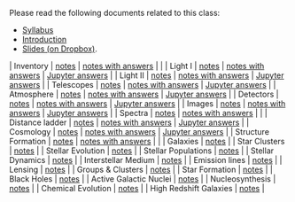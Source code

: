 Please read the following documents related to this class:

 * [Syllabus](pdf/syllabus.pdf)
 * [Introduction](pdf/intro.pdf) 
 * [Slides (on Dropbox)](https://www.dropbox.com/sh/97mr5mt9u6cyay8/AADPxv1XZh0k97chEPJr8hWFa?dl=0).

| Inventory | [notes](pdf/inventory.pdf) | [notes with answers](pdf/inventory-answers.pdf) | |
| Light I | [notes](pdf/light-1.pdf) | [notes with answers](pdf/light-1.pdf) | [Jupyter answers](notebooks/light-1.html) |
| Light II | [notes](pdf/light-2.pdf) | [notes with answers](pdf/light-2-answers.pdf) | [Jupyter answers](notebooks/light-2.html) |
| Telescopes | [notes](pdf/telescopes.pdf) | [notes with answers](pdf/telescopes-answers.pdf) | [Jupyter answers](notebooks/telescopes.html) |
| Atmosphere | [notes](pdf/atmosphere.pdf) | [notes with answers](pdf/atmosphere-answers.pdf) | [Jupyter answers](notebooks/atmosphere.html) |
| Detectors | [notes](pdf/detectors.pdf) | [notes with answers](pdf/detectors-answers.pdf) | [Jupyter answers](notebooks/detectors.html) |
| Images | [notes](pdf/images.pdf) | [notes with answers](pdf/images-answers.pdf) | [Jupyter answers](notebooks/images.html) |
| Spectra | [notes](pdf/spectra.pdf) | [notes with answers](pdf/spectra-answers.pdf) | |
| Distance ladder | [notes](pdf/distance-ladder.pdf) | [notes with answers](pdf/distance-ladder-answers.pdf) | [Jupyter answers](notebooks/distance-ladder.html) |
| Cosmology | [notes](pdf/cosmology.pdf) | [notes with answers](pdf/cosmology-answers.pdf) | [Jupyter answers](notebooks/cosmology.html) |
| Structure Formation | [notes](pdf/structure.pdf) | [notes with answers](pdf/structure-answers.pdf) | |
| Galaxies | [notes](pdf/galaxies.pdf) |
| Star Clusters | [notes](pdf/stellar-clusters.pdf) |
| Stellar Evolution | [notes](pdf/stellar-evolution.pdf) |
| Stellar Populations | [notes](pdf/stellar-populations.pdf) |
| Stellar Dynamics | [notes](pdf/dynamics.pdf) |
| Interstellar Medium | [notes](pdf/ism.pdf) |
| Emission lines | [notes](pdf/emission-line.pdf) |
| Lensing | [notes](pdf/lensing.pdf) |
| Groups \& Clusters | [notes](pdf/groups.pdf) |
| Star Formation | [notes](pdf/star-formation.pdf) |
| Black Holes | [notes](pdf/black-holes.pdf) |
| Active Galactic Nuclei | [notes](pdf/agn.pdf) |
| Nucleosynthesis | [notes](pdf/nucleosynthesis.pdf) |
| Chemical Evolution | [notes](pdf/chemical-evolution.pdf) |
| High Redshift Galaxies | [notes](pdf/high-redshift.pdf) |
